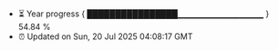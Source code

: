 - ⏳ Year progress { ████████████████▁▁▁▁▁▁▁▁▁▁▁▁▁▁ } 54.84 %
- ⏰ Updated on Sun, 20 Jul 2025 04:08:17 GMT


